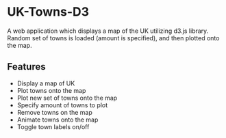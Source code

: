 # UK-Towns-D3

A web application which displays a map of the UK utilizing d3.js library.
Random set of towns is loaded (amount is specified), and then plotted onto the map.

## Features

- Display a map of UK
- Plot towns onto the map
- Plot new set of towns onto the map
- Specify amount of towns to plot
- Remove towns on the map
- Animate towns onto the map
- Toggle town labels on/off